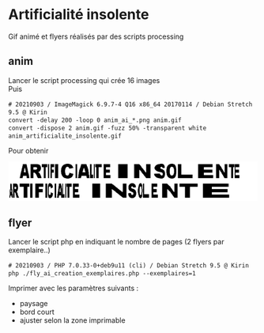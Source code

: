 # Artificialité insolente

Gif animé et flyers réalisés par des scripts processing

## anim

Lancer le script processing qui crée 16 images  
Puis
```
# 20210903 / ImageMagick 6.9.7-4 Q16 x86_64 20170114 / Debian Stretch 9.5 @ Kirin
convert -delay 200 -loop 0 anim_ai_*.png anim.gif
convert -dispose 2 anim.gif -fuzz 50% -transparent white anim_artificialite_insolente.gif
```

Pour obtenir

![animation](./assets/anim_artificialite_insolente.gif)

## flyer

Lancer le script php en indiquant le nombre de pages (2 flyers par exemplaire..)
```
# 20210903 / PHP 7.0.33-0+deb9u11 (cli) / Debian Stretch 9.5 @ Kirin
php ./fly_ai_creation_exemplaires.php --exemplaires=1
```

Imprimer avec les paramètres suivants :
* paysage
* bord court
* ajuster selon la zone imprimable